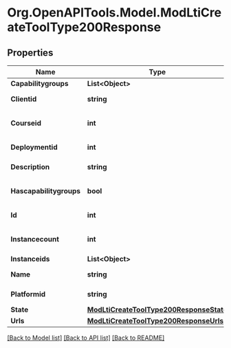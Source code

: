 # Org.OpenAPITools.Model.ModLtiCreateToolType200Response

## Properties

Name | Type | Description | Notes
------------ | ------------- | ------------- | -------------
**Capabilitygroups** | **List&lt;Object&gt;** |  | [optional] 
**Clientid** | **string** | Client ID | [default to "null"]
**Courseid** | **int** | Tool type course | [optional] [default to 0]
**Deploymentid** | **int** | Deployment ID | [default to null]
**Description** | **string** | Tool type description | [default to "null"]
**Hascapabilitygroups** | **bool** | Indicate if capabilitygroups is populated | [default to null]
**Id** | **int** | Tool type id | [default to null]
**Instancecount** | **int** | The number of times this tool is being used | [default to null]
**Instanceids** | **List&lt;Object&gt;** |  | [optional] 
**Name** | **string** | Tool type name | [default to "null"]
**Platformid** | **string** | Platform ID | [default to "null"]
**State** | [**ModLtiCreateToolType200ResponseState**](ModLtiCreateToolType200ResponseState.md) |  | 
**Urls** | [**ModLtiCreateToolType200ResponseUrls**](ModLtiCreateToolType200ResponseUrls.md) |  | 

[[Back to Model list]](../README.md#documentation-for-models) [[Back to API list]](../README.md#documentation-for-api-endpoints) [[Back to README]](../README.md)

